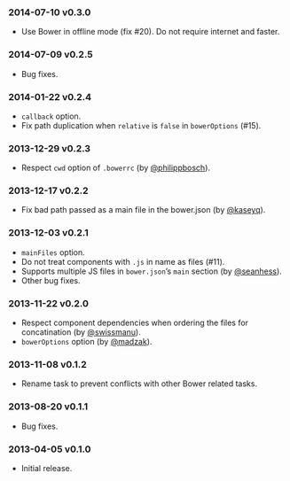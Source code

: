 ### 2014-07-10 v0.3.0

* Use Bower in offline mode (fix #20). Do not require internet and faster.

### 2014-07-09 v0.2.5

* Bug fixes.

### 2014-01-22 v0.2.4

* `callback` option.
* Fix path duplication when `relative` is `false` in `bowerOptions` (#15).

### 2013-12-29 v0.2.3

* Respect `cwd` option of `.bowerrc` (by [@philippbosch](https://github.com/philippbosch)).

### 2013-12-17 v0.2.2

* Fix bad path passed as a main file in the bower.json (by [@kaseyq](https://github.com/kaseyq)).

### 2013-12-03 v0.2.1

* `mainFiles` option.
* Do not treat components with `.js` in name as files (#11).
* Supports multiple JS files in `bower.json`’s `main` section (by [@seanhess](https://github.com/seanhess)).
* Other bug fixes.

### 2013-11-22 v0.2.0

* Respect component dependencies when ordering the files for concatination (by [@swissmanu](https://github.com/swissmanu)).
* `bowerOptions` option (by [@madzak](https://github.com/madzak)).

### 2013-11-08 v0.1.2

* Rename task to prevent conflicts with other Bower related tasks.

### 2013-08-20 v0.1.1

* Bug fixes.

### 2013-04-05 v0.1.0

* Initial release.
